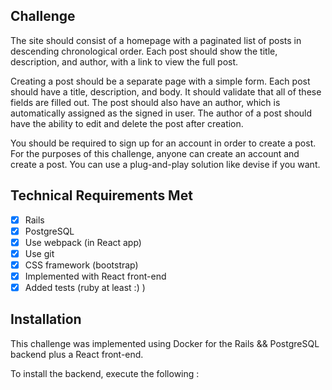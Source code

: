 ## Challenge

The site should consist of a homepage with a paginated list of posts in descending chronological order. Each post should show the title, description, and author, with a link to view the full post.

Creating a post should be a separate page with a simple form. Each post should have a title, description, and body. It should validate that all of these fields are filled out. The post should also have an author, which is automatically assigned as the signed in user. The author of a post should have the ability to edit and delete the post after creation.

You should be required to sign up for an account in order to create a post. For the purposes of this challenge, anyone can create an account and create a post. You can use a plug-and-play solution like devise if you want.

## Technical Requirements Met

- [x] Rails
- [x] PostgreSQL
- [x] Use webpack (in React app)
- [x] Use git
- [x] CSS framework (bootstrap)
- [x] Implemented with React front-end
- [x] Added tests (ruby at least :) )

## Installation

This challenge was implemented using Docker for the Rails && PostgreSQL backend plus a React front-end.

To install the backend, execute the following :

